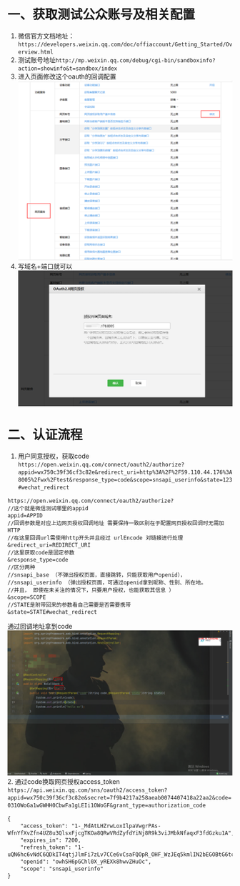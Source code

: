 # 一、获取测试公众账号及相关配置
1. 微信官方文档地址：
`https://developers.weixin.qq.com/doc/offiaccount/Getting_Started/Overview.html`
2. 测试账号地址`
http://mp.weixin.qq.com/debug/cgi-bin/sandboxinfo?action=showinfo&t=sandbox/index
`
3. 进入页面修改这个oauth的回调配置
![img.png](static/img.png)
4. 写域名+端口就可以 
![img_1.png](static/img_1.png)
# 二、认证流程
1. 用户同意授权，获取code
`https://open.weixin.qq.com/connect/oauth2/authorize?appid=wx750c39f36cf3c82e&redirect_uri=http%3A%2F%2F59.110.44.176%3A8005%2Fwx%2Ftest&response_type=code&scope=snsapi_userinfo&state=123#wechat_redirect`
```text
https://open.weixin.qq.com/connect/oauth2/authorize?
//这个就是微信测试哪里的appid
appid=APPID
//回调参数是对应上边网页授权回调地址 需要保持一致区别在于配置网页授权回调时无需加HTTP
//在这里回调url需使用http开头并且经过 urlEncode 对链接进行处理
&redirect_uri=REDIRECT_URI
//这里获取code是固定参数
&response_type=code
//区分两种 
//snsapi_base （不弹出授权页面，直接跳转，只能获取用户openid），
//snsapi_userinfo （弹出授权页面，可通过openid拿到昵称、性别、所在地。
//并且， 即使在未关注的情况下，只要用户授权，也能获取其信息 ）
&scope=SCOPE 
//STATE是附带回来的参数看自己需要是否需要携带
&state=STATE#wechat_redirect 
```
通过回调地址拿到code
![img_2.png](static/img_2.png)
2. 通过code换取网页授权access_token
   `https://api.weixin.qq.com/sns/oauth2/access_token?appid=wx750c39f36cf3c82e&secret=7f9b4217a258aeab0074407418a22aa2&code=031OWoGa1wGWHH0CbwFa1gLEIi1OWoGF&grant_type=authorization_code`
```text
{
    "access_token": "1-_MdAtLHZrwLoxIlpaVwgrPAs-WfnYfXvZfn4UZ8u3QlsxFjcgTKOa8QRwVRdZyfdYiNj8R9k3viJMbkNfaqxF3fdGzku1A",
    "expires_in": 7200,
    "refresh_token": "1-uQN6hc6vNdC6QDkIT4qtjJlmFi7zLv7CCe6vCsaFQOpR_OHF_WzJEq5kmlIN2bEGOBtG6tciv7L0HAx0QaMr7O4v94o",
    "openid": "owhSH6pGChl0X_yREXk8hwvZHuOc",
    "scope": "snsapi_userinfo"
}
```
